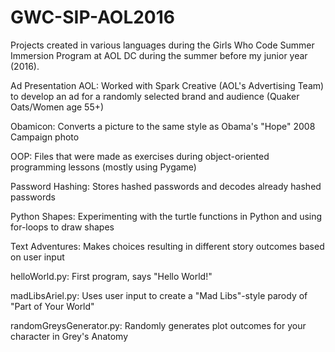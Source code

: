 # GWC-SIP-AOL2016
Projects created in various languages during the Girls Who Code Summer Immersion Program at AOL DC during the summer before my junior year (2016).

Ad Presentation AOL: Worked with Spark Creative (AOL's Advertising Team) to develop an ad for a randomly selected brand and audience (Quaker Oats/Women age 55+)

Obamicon: Converts a picture to the same style as Obama's "Hope" 2008 Campaign photo

OOP: Files that were made as exercises during object-oriented programming lessons (mostly using Pygame)

Password Hashing: Stores hashed passwords and decodes already hashed passwords

Python Shapes: Experimenting with the turtle functions in Python and using for-loops to draw shapes

Text Adventures: Makes choices resulting in different story outcomes based on user input

helloWorld.py: First program, says "Hello World!"

madLibsAriel.py: Uses user input to create a "Mad Libs"-style parody of "Part of Your World"

randomGreysGenerator.py: Randomly generates plot outcomes for your character in Grey's Anatomy
